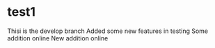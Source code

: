 # test1
Thisi is the develop branch
Added some new features in testing
Some addition online
New addition online
